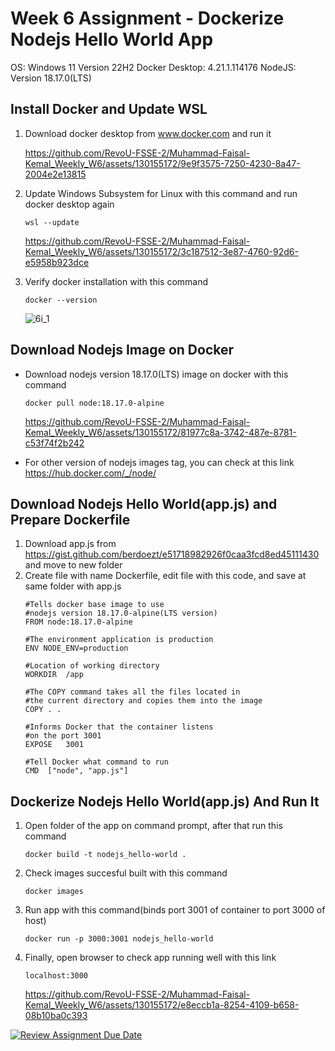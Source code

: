 # Week 6 Assignment - Dockerize Nodejs Hello World App
OS: Windows 11 Version 22H2
Docker Desktop: 4.21.1.114176
NodeJS: Version 18.17.0(LTS)
## Install Docker and Update WSL
1. Download docker desktop from www.docker.com and run it
   
   https://github.com/RevoU-FSSE-2/Muhammad-Faisal-Kemal_Weekly_W6/assets/130155172/9e9f3575-7250-4230-8a47-2004e2e13815
2. Update Windows Subsystem for Linux with this command and run docker desktop again
   ```
   wsl --update
   ```
   https://github.com/RevoU-FSSE-2/Muhammad-Faisal-Kemal_Weekly_W6/assets/130155172/3c187512-3e87-4760-92d6-e5958b923dce
3. Verify docker installation with this command
   ```
   docker --version
   ```
   ![6i_1](https://github.com/RevoU-FSSE-2/Muhammad-Faisal-Kemal_Weekly_W6/assets/130155172/234e0cb9-95d3-4afa-88d7-3048e7067b77)
## Download Nodejs Image on Docker
   - Download nodejs version 18.17.0(LTS) image on docker with this command
      ```
      docker pull node:18.17.0-alpine
      ```
      
      https://github.com/RevoU-FSSE-2/Muhammad-Faisal-Kemal_Weekly_W6/assets/130155172/81977c8a-3742-487e-8781-c53f74f2b242
   - For other version of nodejs images tag, you can check at this link https://hub.docker.com/_/node/

## Download Nodejs Hello World(app.js) and Prepare Dockerfile
1. Download app.js from https://gist.github.com/berdoezt/e51718982926f0caa3fcd8ed45111430 and move to new folder
2. Create file with name Dockerfile, edit file with this code, and save at same folder with app.js
   ```
   #Tells docker base image to use
   #nodejs version 18.17.0-alpine(LTS version)
   FROM node:18.17.0-alpine

   #The environment application is production
   ENV NODE_ENV=production

   #Location of working directory
   WORKDIR	/app

   #The COPY command takes all the files located in
   #the current directory and copies them into the image
   COPY . .

   #Informs Docker that the container listens
   #on the port 3001
   EXPOSE	3001

   #Tell Docker what command to run
   CMD	["node", "app.js"]
   ```

## Dockerize Nodejs Hello World(app.js) And Run It
1. Open folder of the app on command prompt, after that run this command
   ```
   docker build -t nodejs_hello-world .
   ```
2. Check images succesful built with this command
   ```
   docker images
   ```
3. Run app with this command(binds port 3001 of container to port 3000 of host)
   ```
   docker run -p 3000:3001 nodejs_hello-world
   ```
4. Finally, open browser to check app running well with this link
   ```
   localhost:3000
   ```
   
   https://github.com/RevoU-FSSE-2/Muhammad-Faisal-Kemal_Weekly_W6/assets/130155172/e8eccb1a-8254-4109-b658-08b10ba0c393


[![Review Assignment Due Date](https://classroom.github.com/assets/deadline-readme-button-24ddc0f5d75046c5622901739e7c5dd533143b0c8e959d652212380cedb1ea36.svg)](https://classroom.github.com/a/nj7iw4Wb)
